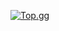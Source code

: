 [![Top.gg](https://top.gg/api/widget/716985864512864328.svg)](https://top.gg/bot/716985864512864328)

